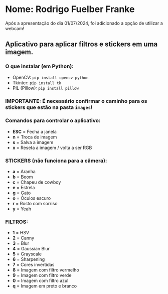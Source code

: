 # Nome: Rodrigo Fuelber Franke

Após a apresentação do dia 01/07/2024, foi adicionado a opção de utilizar a webcam!

## Aplicativo para aplicar filtros e stickers em uma imagem.

### O que instalar (em Python):
- OpenCV: `pip install opencv-python`
- Tkinter: `pip install tk`
- PIL (Pillow): `pip install pillow`


### IMPORTANTE: É necessário confirmar o caminho para os stickers que estão na pasta `images`!


### Comandos para controlar o aplicativo:
- **ESC** = Fecha a janela
- **n** = Troca de imagem
- **s** = Salva a imagem
- **x** = Reseta a imagem / volta a ser RGB

### STICKERS (não funciona para a câmera):
- **a** = Aranha
- **b** = Boom
- **c** = Chapeu de cowboy
- **e** = Estrela
- **g** = Gato
- **o** = Óculos escuro
- **r** = Rosto com sorriso
- **y** = Yeah

### FILTROS:
- **1** = HSV
- **2** = Canny
- **3** = Blur
- **4** = Gaussian Blur
- **5** = Grayscale
- **6** = Sharpening
- **7** = Cores invertidas
- **8** = Imagem com filtro vermelho
- **9** = Imagem com filtro verde
- **0** = Imagem com filtro azul
- **q** = Imagem em preto e branco


